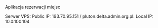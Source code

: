 Aplikacja rezerwacji miejsc

Serwer VPS:
 Public IP: 193.70.95.151  / pluton.delta.admin.org.pl.
 Local  IP: 10.0.100.104

